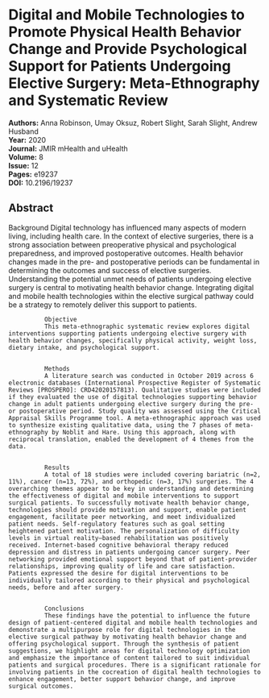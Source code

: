 # Digital and Mobile Technologies to Promote Physical Health Behavior Change and Provide Psychological Support for Patients Undergoing Elective Surgery: Meta-Ethnography and Systematic Review

**Authors:** Anna Robinson, Umay Oksuz, Robert Slight, Sarah Slight, Andrew Husband  
**Year:** 2020  
**Journal:** JMIR mHealth and uHealth  
**Volume:** 8  
**Issue:** 12  
**Pages:** e19237  
**DOI:** 10.2196/19237  

## Abstract
Background
              Digital technology has influenced many aspects of modern living, including health care. In the context of elective surgeries, there is a strong association between preoperative physical and psychological preparedness, and improved postoperative outcomes. Health behavior changes made in the pre- and postoperative periods can be fundamental in determining the outcomes and success of elective surgeries. Understanding the potential unmet needs of patients undergoing elective surgery is central to motivating health behavior change. Integrating digital and mobile health technologies within the elective surgical pathway could be a strategy to remotely deliver this support to patients.
            
            
              Objective
              This meta-ethnographic systematic review explores digital interventions supporting patients undergoing elective surgery with health behavior changes, specifically physical activity, weight loss, dietary intake, and psychological support.
            
            
              Methods
              A literature search was conducted in October 2019 across 6 electronic databases (International Prospective Register of Systematic Reviews [PROSPERO]: CRD42020157813). Qualitative studies were included if they evaluated the use of digital technologies supporting behavior change in adult patients undergoing elective surgery during the pre- or postoperative period. Study quality was assessed using the Critical Appraisal Skills Programme tool. A meta-ethnographic approach was used to synthesize existing qualitative data, using the 7 phases of meta-ethnography by Noblit and Hare. Using this approach, along with reciprocal translation, enabled the development of 4 themes from the data.
            
            
              Results
              A total of 18 studies were included covering bariatric (n=2, 11%), cancer (n=13, 72%), and orthopedic (n=3, 17%) surgeries. The 4 overarching themes appear to be key in understanding and determining the effectiveness of digital and mobile interventions to support surgical patients. To successfully motivate health behavior change, technologies should provide motivation and support, enable patient engagement, facilitate peer networking, and meet individualized patient needs. Self-regulatory features such as goal setting heightened patient motivation. The personalization of difficulty levels in virtual reality–based rehabilitation was positively received. Internet-based cognitive behavioral therapy reduced depression and distress in patients undergoing cancer surgery. Peer networking provided emotional support beyond that of patient-provider relationships, improving quality of life and care satisfaction. Patients expressed the desire for digital interventions to be individually tailored according to their physical and psychological needs, before and after surgery.
            
            
              Conclusions
              These findings have the potential to influence the future design of patient-centered digital and mobile health technologies and demonstrate a multipurpose role for digital technologies in the elective surgical pathway by motivating health behavior change and offering psychological support. Through the synthesis of patient suggestions, we highlight areas for digital technology optimization and emphasize the importance of content tailored to suit individual patients and surgical procedures. There is a significant rationale for involving patients in the cocreation of digital health technologies to enhance engagement, better support behavior change, and improve surgical outcomes.

